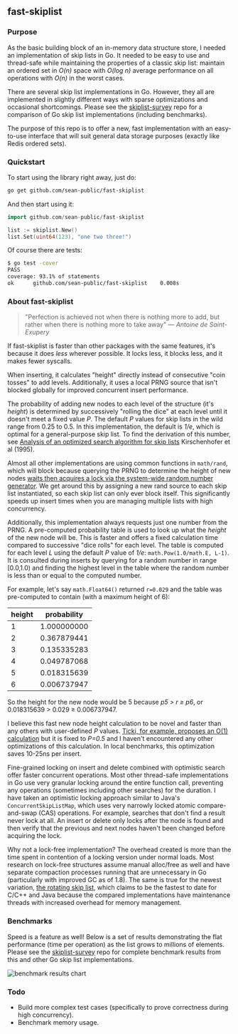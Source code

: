 ## fast-skiplist



### Purpose

As the basic building block of an in-memory data structure store, I needed an implementation of skip lists in Go. It needed to be easy to use and thread-safe while maintaining the properties of a classic skip list: maintain an ordered set in *O(n)* space with *O(log n)* average performance on all operations with *O(n)* in the worst cases.

There are several skip list implementations in Go. However, they all are implemented in slightly different ways with sparse optimizations and occasional shortcomings. Please see the [skiplist-survey](https://github.com/sean-public/skiplist-survey) repo for a comparison of Go skip list implementations (including benchmarks).

The purpose of this repo is to offer a new, fast implementation with an easy-to-use interface that will suit general data storage purposes (exactly like Redis ordered sets).



### Quickstart

To start using the library right away, just do:

```sh
go get github.com/sean-public/fast-skiplist
```

And then start using it:

```go
import github.com/sean-public/fast-skiplist

list := skiplist.New()
list.Set(uint64(123), "one two three!")
```

Of course there are tests:

```sh
$ go test -cover
PASS
coverage: 93.1% of statements
ok      github.com/sean-public/fast-skiplist    0.008s
```



### About fast-skiplist

> "Perfection is achieved not when there is nothing more to add, but rather when there is nothing more to take away"    *— Antoine de Saint-Exupery*

If fast-skiplist is faster than other packages with the same features, it's because it does *less* wherever possible. It locks less, it blocks less, and it makes fewer syscalls.

When inserting, it calculates "height" directly instead of consecutive "coin tosses" to add levels. Additionally, it uses a local PRNG source that isn't blocked globally for improved concurrent insert performance.

The probability of adding new nodes to each level of the structure (it's *height*) is determined by successively "rolling the dice" at each level until it doesn't meet a fixed value *P*. The default *P* values for skip lists in the wild range from 0.25 to 0.5. In this implementation, the default is *1/e*, which is optimal for a general-purpose skip list. To find the derivation of this number, see [Analysis of an optimized search algorithm for skip lists](http://www.sciencedirect.com/science/article/pii/030439759400296U) Kirschenhofer et al (1995).

Almost all other implementations are using common functions in `math/rand`, which will block because querying the PRNG to determine the height of new nodes [waits then acquires a lock via the system-wide random number generator](http://blog.sgmansfield.com/2016/01/the-hidden-dangers-of-default-rand/). We get around this by assigning a new rand source to each skip list instantiated, so each skip list can only ever block itself. This significantly speeds up insert times when you are managing multiple lists with high concurrency.

Additionally, this implementation always requests just one number from the PRNG. A pre-computed probability table is used to look up what the *height* of the new node will be. This is faster and offers a fixed calculation time compared to successive "dice rolls" for each level. The table is computed for each level *L* using the default *P* value of *1/e*: `math.Pow(1.0/math.E, L-1)`. It is consulted during inserts by querying for a random number in range [0.0,1.0) and finding the highest level in the table where the random number is less than or equal to the computed number.

For example, let's say `math.Float64()` returned `r=0.029` and the table was pre-computed to contain (with a maximum height of 6):

| height | probability |
| ------ | ----------- |
| 1      | 1.000000000 |
| 2      | 0.367879441 |
| 3      | 0.135335283 |
| 4      | 0.049787068 |
| 5      | 0.018315639 |
| 6      | 0.006737947 |

So the height for the new node would be 5 because *p5 > r ≥ p6*, or 0.018315639 > 0.029 ≥ 0.006737947.

I believe this fast new node height calculation to be novel and faster than any others with user-defined *P* values. [Ticki, for example, proposes an O(1) calculation](http://ticki.github.io/blog/skip-lists-done-right/) but it is fixed to *P=0.5* and I haven't encountered any other optimizations of this calculation. In local benchmarks, this optimization saves 10-25ns per insert.

Fine-grained locking on insert and delete combined with optimistic search offer faster concurrent operations. Most other thread-safe implementations in Go use very granular locking around the entire function call, preventing any operations (sometimes including other searches) for the duration. I have taken an optimistic locking approach similar to Java's `ConcurrentSkipListMap`, which uses very narrowly locked atomic compare-and-swap (CAS) operations. For example, searches that don't find a result never lock at all. An insert or delete only locks after the node is found and then verify that the previous and next nodes haven't been changed before acquiring the lock.

Why not a lock-free implementation? The overhead created is more than the time spent in contention of a locking version under normal loads. Most research on lock-free structures assume manual alloc/free as well and have separate compaction processes running that are unnecessary in Go (particularly with improved GC as of 1.8). The same is true for the newest variation, [the rotating skip list](http://poseidon.it.usyd.edu.au/~gramoli/web/doc/pubs/rotating-skiplist-preprint-2016.pdf), which claims to be the fastest to date for C/C++ and Java because the compared implementations have maintenance threads with increased overhead for memory management.



### Benchmarks

Speed is a feature as well! Below is a set of results demonstrating the flat performance (time per operation) as the list grows to millions of elements. Please see the [skiplist-survey](https://github.com/sean-public/skiplist-survey) repo for complete benchmark results from this and other Go skip list implementations. 

![benchmark results chart](http://i.imgur.com/VqUbsWr.png)



### Todo

- Build more complex test cases (specifically to prove correctness during high concurrency).
- Benchmark memory usage.